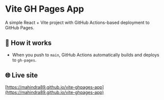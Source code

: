 
# Vite GH Pages App

A simple React + Vite project with GitHub Actions-based deployment to GitHub Pages.

## 🚀 How it works

- When you push to `main`, GitHub Actions automatically builds and deploys to `gh-pages`.

## 🌐 Live site

[https://mahindra89.github.io/vite-ghpages-app](https://mahindra89.github.io/vite-ghpages-app)
